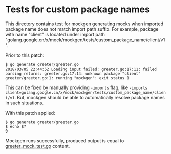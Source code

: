 # Tests for custom package names

This directory contains test for mockgen generating mocks when imported package
name does not match import path suffix. For example, package with name "client"
is located under import path "golang.google.cn/x/mock/mockgen/tests/custom_package_name/client/v1".

Prior to this patch:

    $ go generate greeter/greeter.go
    2018/03/05 22:44:52 Loading input failed: greeter.go:17:11: failed parsing returns: greeter.go:17:14: unknown package "client"
    greeter/greeter.go:1: running "mockgen": exit status 1

This can be fixed by manually providing `-imports` flag, like `-imports client=golang.google.cn/x/mock/mockgen/tests/custom_package_name/client/v1`.
But, mockgen should be able to automatically resolve package names in such situations.

With this patch applied:

    $ go generate greeter/greeter.go
    $ echo $?
    0

Mockgen runs successfully, produced output is equal to [greeter_mock_test.go](greeter/greeter_mock_test.go) content.
